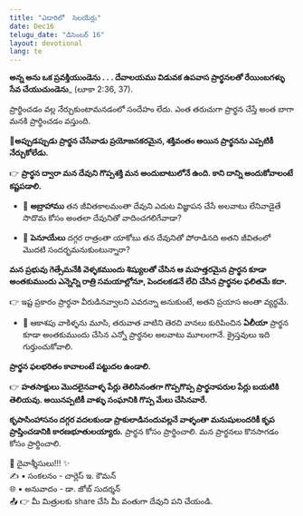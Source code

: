 ```yaml
---
title: "ఎడారిలో  సెలయేర్లు"
date: Dec16
telugu_date: "డిసెంబర్ 16"
layout: devotional
lang: te
---
```


**అన్న అను ఒక ప్రవక్తియుండెను . . . దేవాలయము విడువక ఉపవాస ప్రార్థనలతో రేయింబగళ్ళు సేవ చేయుచుండెను**_ (లూకా 2:36, 37).

ప్రార్థించడం వల్ల నేర్చుకుంటామనడంలో సందేహం లేదు. ఎంత తరుచుగా ప్రార్థన చేస్తే అంత బాగా మనకి ప్రార్థించడం వస్తుంది. 

**📖అప్పుడప్పుడు ప్రార్థన చేసేవాడు ప్రయోజనకరమైన, శక్తివంతం అయిన ప్రార్థనను ఎప్పటికీ నేర్చుకోలేడు.**

👉 **ప్రార్థన ద్వారా మన దేవుని గొప్పశక్తి మన అందుబాటులోనే ఉంది. కాని దాన్ని అందుకోవాలంటే కష్టపడాలి.** 

- 🔹 **అబ్రాహాము** తన జీవితకాలమంతా దేవుని ఎదుట విజ్ఞాపన చేసే అలవాటు లేనివాడైతే సొదొమ కోసం అంతలా దేవునితో వాదించగలిగేవాడా?

- 🔹 **పెనూయేలు** దగ్గర రాత్రంతా యాకోబు తన దేవునితో పోరాడినది అతని జీవితంలో మొదటి సందర్భమనుకుంటున్నారా?

**మన ప్రభువు గెత్సేమనేకి వెళ్ళకముందు శిష్యులతో చేసిన ఆ మహత్తరమైన ప్రార్థన కూడా అంతకుముందు ఎన్నెన్ని రాత్రి సమయాల్లోనూ, పెందలకడనే లేచి చేసిన ప్రార్థనల ఫలితమే కదా.**

👉 ఇష్ట ప్రకారం ప్రార్థనా వీరుడినవ్వాలని ఎవరన్నా అనుకుంటే, అతని ప్రయాస అంతా వ్యర్థమే. 

- 🔹 ఆకాశపు వాకిళ్ళను మూసి, తరువాత వాటిని తెరచి వానలు కురిపించిన **ఏలీయా** ప్రార్థన కూడా అంతకుముందు చేసిన ఎన్నో ప్రార్థనల అలవాటు మూలంగానే. క్రైస్తవులు ఇది గుర్తుంచుకోవాలి.

**ప్రార్థన ఫలభరితం కావాలంటే పట్టుదల ఉండాలి.**

👉 **హతసాక్షులు మొదలైనవాళ్ళ పేర్లు తెలిసినంతగా గొప్పగొప్ప ప్రార్థనాపరుల పేర్లు బయటికి తెలియవు. అయినప్పటికీ వాళ్ళు సంఘానికి గొప్ప మేలు చేసినవారే.**

 **కృపాసింహాసనం దగ్గర వదలకుండా ప్రాకులాడినందువల్లనే వాళ్ళంతా మనుషులందరికీ కృప ప్రాప్తించడానికి కారణభూతులయ్యారు.**
 ప్రార్థన కోసం ప్రార్థించాలి. మన ప్రార్థనలు కొనసాగడం కోసం ప్రార్థించాలి.

<div class="blessing">🙏 <span class="bless-text">దైవాశ్శీసులు!!!</span> ✨</div>

<div class="credit">✍️ <span class="credit-text">▪ సంకలనం - చార్లెస్ ఇ. కౌమన్</span></div>
<div class="credit">🌐 <span class="credit-text">▪ అనువాదం - డా. జోబ్ సుదర్శన్</span></div>


<div class="share">📤 👉 <span class="share-text">మీ మిత్రులకు share చేసి మీ వంతుగా దేవుని పని చేయండి.</span></div>
